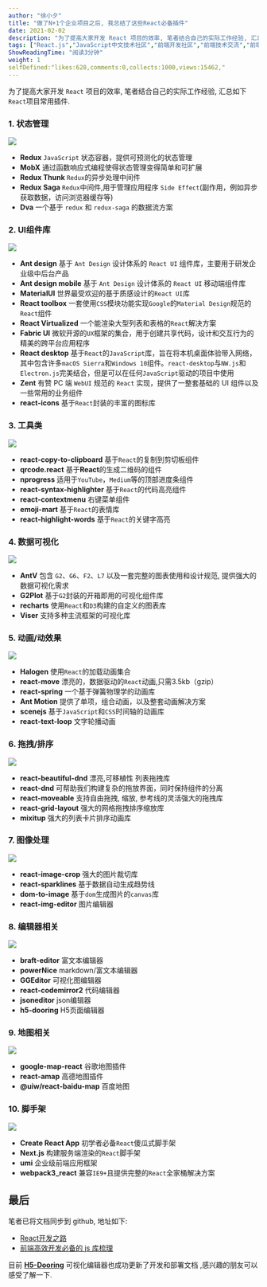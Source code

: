 ```yaml
---
author: "徐小夕"
title: "做了N+1个企业项目之后, 我总结了这些React必备插件"
date: 2021-02-02
description: "为了提高大家开发 React 项目的效率, 笔者结合自己的实际工作经验, 汇总如下React项目常用插件 1 状态管理 2 UI组件库 React desktop 基于React的JavaScript库，旨在将本机桌面体验带入网络，其中包含许多macOS Sierra和W…"
tags: ["React.js","JavaScript中文技术社区","前端开发社区","前端技术交流","前端框架教程","JavaScript 学习资源","CSS 技巧与最佳实践","HTML5 最新动态","前端工程师职业发展","开源前端项目","前端技术趋势"]
ShowReadingTime: "阅读3分钟"
weight: 1
selfDefined:"likes:628,comments:0,collects:1000,views:15462,"
---
```

为了提高大家开发 `React` 项目的效率, 笔者结合自己的实际工作经验, 汇总如下`React`项目常用插件.

### 1\. 状态管理

![](/images/jueJin/b459fe583288465.png)

*   **Redux** `JavaScript` 状态容器，提供可预测化的状态管理
*   **MobX** 通过函数响应式编程使得状态管理变得简单和可扩展
*   **Redux Thunk** `Redux`的异步处理中间件
*   **Redux Saga** `Redux`中间件,用于管理应用程序 `Side Effect`(副作用，例如异步获取数据，访问浏览器缓存等)
*   **Dva** 一个基于 `redux` 和 `redux-saga` 的数据流方案

### 2\. UI组件库

![](/images/jueJin/0cd409d9695343c.png)

*   **Ant design** 基于 `Ant Design` 设计体系的 `React UI` 组件库，主要用于研发企业级中后台产品
*   **Ant design mobile** 基于 `Ant Design` 设计体系的 `React UI` 移动端组件库
*   **MaterialUI** 世界最受欢迎的基于质感设计的`React UI`库
*   **React toolbox** 一套使用`CSS`模块功能实现`Google`的`Material Design`规范的`React`组件
*   **React Virtualized** 一个能渲染大型列表和表格的`React`解决方案
*   **Fabric UI** 微软开源的`UX`框架的集合，用于创建共享代码，设计和交互行为的精美的跨平台应用程序
*   **React desktop** 基于`React`的`JavaScript`库，旨在将本机桌面体验带入网络，其中包含许多`macOS Sierra`和`Windows 10`组件。`react-desktop`与`NW.js`和`Electron.js`完美结合，但是可以在任何`JavaScript`驱动的项目中使用
*   **Zent** 有赞 PC 端 `WebUI` 规范的 `React` 实现，提供了一整套基础的 UI 组件以及一些常用的业务组件
*   **react-icons** 基于`React`封装的丰富的图标库

### 3\. 工具类

![](/images/jueJin/e87e13415169482.png)

*   **react-copy-to-clipboard** 基于`React`的复制到剪切板组件
*   **qrcode.react** 基于**React**的生成二维码的组件
*   **nprogress** 适用于`YouTube`，`Medium`等的顶部进度条组件
*   **react-syntax-highlighter** 基于`React`的代码高亮组件
*   **react-contextmenu** 右键菜单组件
*   **emoji-mart** 基于`React`的表情库
*   **react-highlight-words** 基于`React`的关键字高亮

### 4\. 数据可视化

![](/images/jueJin/d19cd7013535472.png)

*   **AntV** 包含 `G2`、`G6`、`F2`、`L7` 以及一套完整的图表使用和设计规范, 提供强大的数据可视化需求
*   **G2Plot** 基于`G2`封装的开箱即用的可视化组件库
*   **recharts** 使用`React`和`D3`构建的自定义的图表库
*   **Viser** 支持多种主流框架的可视化库

### 5\. 动画/动效果

![](/images/jueJin/f14879e2348647a.png)

*   **Halogen** 使用`React`的加载动画集合
*   **react-move** 漂亮的，数据驱动的`React`动画,只需3.5kb（gzip）
*   **react-spring** 一个基于弹簧物理学的动画库
*   **Ant Motion** 提供了单项，组合动画，以及整套动画解决方案
*   **scenejs** 基于`JavaScript`和`CSS`时间轴的动画库
*   **react-text-loop** 文字轮播动画

### 6\. 拖拽/排序

![](/images/jueJin/ebee62766a8a49b.png)

*   **react-beautiful-dnd** 漂亮,可移植性 列表拖拽库
*   **react-dnd** 可帮助我们构建复杂的拖放界面，同时保持组件的分离
*   **react-moveable** 支持自由拖拽, 缩放, 参考线的灵活强大的拖拽库
*   **react-grid-layout** 强大的网格拖拽排序缩放库
*   **mixitup** 强大的列表卡片排序动画库

### 7\. 图像处理

![](/images/jueJin/dc377b710b64451.png)

*   **react-image-crop** 强大的图片裁切库
*   **react-sparklines** 基于数据自动生成趋势线
*   **dom-to-image** 基于`dom`生成图片的`canvas`库
*   **react-img-editor** 图片编辑器

### 8\. 编辑器相关

![](/images/jueJin/bb64214c80f340e.png)

*   **braft-editor** 富文本编辑器
*   **powerNice** markdown/富文本编辑器
*   **GGEditor** 可视化图编辑器
*   **react-codemirror2** 代码编辑器
*   **jsoneditor** json编辑器
*   **h5-dooring** H5页面编辑器

### 9\. 地图相关

![](/images/jueJin/0c7c309377834e0.png)

*   **google-map-react** 谷歌地图插件
*   **react-amap** 高德地图插件
*   **@uiw/react-baidu-map** 百度地图

### 10\. 脚手架

![](/images/jueJin/0c0b473c238e432.png)

*   **Create React App** 初学者必备`React`傻瓜式脚手架
*   **Next.js** 构建服务端渲染的`React`脚手架
*   **umi** 企业级前端应用框架
*   **webpack3\_react** 兼容`IE9+`且提供完整的`React`全家桶解决方案

最后
--

笔者已将文档同步到 github, 地址如下:

*   [React开发之路](https://link.juejin.cn?target=https%3A%2F%2Fgithub.com%2FMrXujiang%2Ffrontend-developer-roadmap%2Fblob%2Fmain%2FReact.md "https://github.com/MrXujiang/frontend-developer-roadmap/blob/main/React.md")
*   [前端高效开发必备的 js 库梳理](https://link.juejin.cn?target=https%3A%2F%2Fgithub.com%2FMrXujiang%2Ffrontend-developer-roadmap "https://github.com/MrXujiang/frontend-developer-roadmap")

目前 [**H5-Dooring**](https://link.juejin.cn?target=https%3A%2F%2Fgithub.com%2FMrXujiang%2Fh5-Dooring "https://github.com/MrXujiang/h5-Dooring") 可视化编辑器也成功更新了开发和部署文档 ,感兴趣的朋友可以感受了解一下.